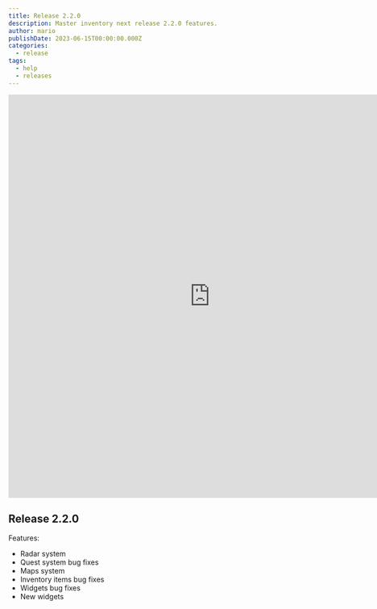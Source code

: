 ```yaml
---
title: Release 2.2.0
description: Master inventory next release 2.2.0 features.
author: mario
publishDate: 2023-06-15T00:00:00.000Z
categories:
  - release
tags:
  - help
  - releases
---
```


<iframe width="800" height="800" src="https://www.youtube.com/embed/tjIQuHTMK10" title="YouTube video player" frameborder="0" allow="accelerometer; autoplay; clipboard-write; encrypted-media; gyroscope; picture-in-picture; web-share" allowfullscreen></iframe>

## Release 2.2.0
Features:
- Radar system
- Quest system bug fixes
- Maps system
- Inventory items bug fixes
- Widgets bug fixes
- New widgets

